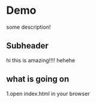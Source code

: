 # Demo

some description!

## Subheader 

hi this is amazing!!!! hehehe

## what is going on 

1.open index.html in your browser